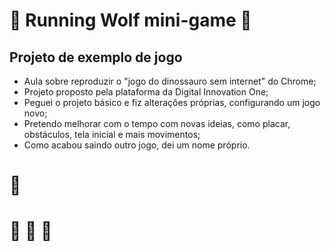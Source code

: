 # :wolf: Running Wolf mini-game :wolf:
## Projeto de exemplo de jogo
* Aula sobre reproduzir o "jogo do dinossauro sem internet" do Chrome;
* Projeto proposto pela plataforma da Digital Innovation One;
* Peguei o projeto básico e fiz alterações próprias, configurando um jogo novo;
* Pretendo melhorar com o tempo com novas ideias, como placar, obstáculos, tela inicial e mais movimentos;
* Como acabou saindo outro jogo, dei um nome próprio.

# :wolf:

# :rocket: :rocket: :rocket: